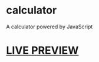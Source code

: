 # calculator
A calculator powered by JavaScript

# [LIVE PREVIEW](https://asbelljc.github.io/calculator)
